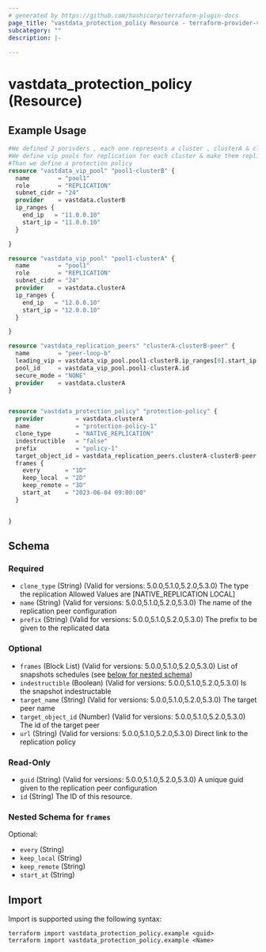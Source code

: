```yaml
---
# generated by https://github.com/hashicorp/terraform-plugin-docs
page_title: "vastdata_protection_policy Resource - terraform-provider-vastdata"
subcategory: ""
description: |-
  
---
```


# vastdata_protection_policy (Resource)



## Example Usage

```terraform
#We defined 2 porivders , each one represents a cluster , clusterA & clusterB.
#We define vip pools for replication for each cluster & make them replication peers.
#Than we define a protection policy
resource "vastdata_vip_pool" "pool1-clusterB" {
  name        = "pool1"
  role        = "REPLICATION"
  subnet_cidr = "24"
  provider    = vastdata.clusterB
  ip_ranges {
    end_ip   = "11.0.0.10"
    start_ip = "11.0.0.10"
  }

}

resource "vastdata_vip_pool" "pool1-clusterA" {
  name        = "pool1"
  role        = "REPLICATION"
  subnet_cidr = "24"
  provider    = vastdata.clusterA
  ip_ranges {
    end_ip   = "12.0.0.10"
    start_ip = "12.0.0.10"
  }

}

resource "vastdata_replication_peers" "clusterA-clusterB-peer" {
  name        = "peer-loop-b"
  leading_vip = vastdata_vip_pool.pool1-clusterB.ip_ranges[0].start_ip
  pool_id     = vastdata_vip_pool.pool1-clusterA.id
  secure_mode = "NONE"
  provider    = vastdata.clusterA
}


resource "vastdata_protection_policy" "protection-policy" {
  provider         = vastdata.clusterA
  name             = "protection-policy-1"
  clone_type       = "NATIVE_REPLICATION"
  indestructible   = "false"
  prefix           = "policy-1"
  target_object_id = vastdata_replication_peers.clusterA-clusterB-peer.id
  frames {
    every       = "1D"
    keep_local  = "2D"
    keep_remote = "3D"
    start_at    = "2023-06-04 09:00:00"
  }


}
```

<!-- schema generated by tfplugindocs -->
## Schema

### Required

- `clone_type` (String) (Valid for versions: 5.0.0,5.1.0,5.2.0,5.3.0) The type the replication Allowed Values are [NATIVE_REPLICATION LOCAL]
- `name` (String) (Valid for versions: 5.0.0,5.1.0,5.2.0,5.3.0) The name of the replication peer configuration
- `prefix` (String) (Valid for versions: 5.0.0,5.1.0,5.2.0,5.3.0) The prefix to be given to the replicated data

### Optional

- `frames` (Block List) (Valid for versions: 5.0.0,5.1.0,5.2.0,5.3.0) List of snapshots schedules (see [below for nested schema](#nestedblock--frames))
- `indestructible` (Boolean) (Valid for versions: 5.0.0,5.1.0,5.2.0,5.3.0) Is the snapshot indestructable
- `target_name` (String) (Valid for versions: 5.0.0,5.1.0,5.2.0,5.3.0) The target peer name
- `target_object_id` (Number) (Valid for versions: 5.0.0,5.1.0,5.2.0,5.3.0) The id of the target peer
- `url` (String) (Valid for versions: 5.0.0,5.1.0,5.2.0,5.3.0) Direct link to the replication policy

### Read-Only

- `guid` (String) (Valid for versions: 5.0.0,5.1.0,5.2.0,5.3.0) A unique guid given to the  replication peer configuration
- `id` (String) The ID of this resource.

<a id="nestedblock--frames"></a>
### Nested Schema for `frames`

Optional:

- `every` (String)
- `keep_local` (String)
- `keep_remote` (String)
- `start_at` (String)

## Import

Import is supported using the following syntax:

```shell
terraform import vastdata_protection_policy.example <guid>
terraform import vastdata_protection_policy.example <Name>
```
